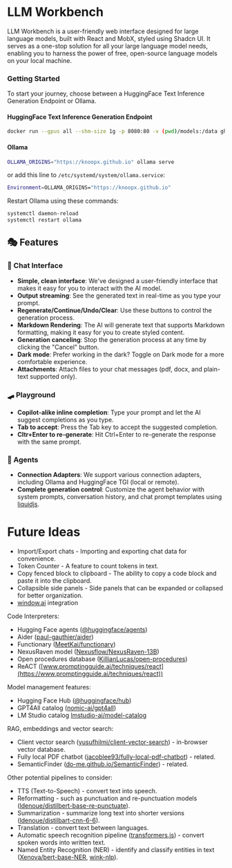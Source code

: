 # LLM Workbench

LLM Workbench is a user-friendly web interface designed for large language models, built with React and MobX, styled using Shadcn UI. It serves as a one-stop solution for all your large language model needs, enabling you to harness the power of free, open-source language models on your local machine.

### Getting Started

To start your journey, choose between a HuggingFace Text Inference Generation Endpoint or Ollama.

#### HuggingFace Text Inference Generation Endpoint

```bash
docker run --gpus all --shm-size 1g -p 8080:80 -v (pwd)/models:/data ghcr.io/huggingface/text-generation-inference:1.1.0 --trust-remote-code --model-id TheBloke/deepseek-coder-33B-instruct-AWQ --quantize awq
```

#### Ollama

```bash
OLLAMA_ORIGINS="https://knoopx.github.io" ollama serve
```

or add this line to `/etc/systemd/system/ollama.service`:

```bash
Environment=OLLAMA_ORIGINS="https://knoopx.github.io"
```

Restart Ollama using these commands:

```bash
systemctl daemon-reload
systemctl restart ollama
```

## 🎭 Features

### 💬 Chat Interface

- **Simple, clean interface**: We've designed a user-friendly interface that makes it easy for you to interact with the AI model.
- **Output streaming**: See the generated text in real-time as you type your prompt.
- **Regenerate/Continue/Undo/Clear**: Use these buttons to control the generation process.
- **Markdown Rendering**: The AI will generate text that supports Markdown formatting, making it easy for you to create styled content.
- **Generation canceling**: Stop the generation process at any time by clicking the "Cancel" button.
- **Dark mode**: Prefer working in the dark? Toggle on Dark mode for a more comfortable experience.
- **Attachments**: Attach files to your chat messages (pdf, docx, and plain-text supported only).

### 🛹 Playground

- **Copilot-alike inline completion**: Type your prompt and let the AI suggest completions as you type.
- **Tab to accept**: Press the Tab key to accept the suggested completion.
- **Cltr+Enter to re-generate**: Hit Ctrl+Enter to re-generate the response with the same prompt.

### 🤖 Agents

- **Connection Adapters**: We support various connection adapters, including Ollama and HuggingFace TGI (local or remote).
- **Complete generation control**: Customize the agent behavior with system prompts, conversation history, and chat prompt templates using [liquidjs](https://liquidjs.com/).

# Future Ideas

- Import/Export chats - Importing and exporting chat data for convenience.
- Token Counter - A feature to count tokens in text.
- Copy fenced block to clipboard - The ability to copy a code block and paste it into the clipboard.
- Collapsible side panels - Side panels that can be expanded or collapsed for better organization.
- [window.ai](https://windowai.io/) integration

Code Interpreters:

- Hugging Face agents ([@huggingface/agents](https://github.com/huggingface/agents))
- Aider ([paul-gauthier/aider](https://github.com/paul-gauthier/aider))
- Functionary ([MeetKai/functionary](https://github.com/MeetKai/functionary))
- NexusRaven model ([Nexusflow/NexusRaven-13B](https://huggingface.co/Nexusflow/NexusRaven-13B))
- Open procedures database ([KillianLucas/open-procedures](https://raw.githubusercontent.com/KillianLucas/open-procedures/main/procedures_db.json))
- ReACT ([www.promptingguide.ai/techniques/react](https://www.promptingguide.ai/techniques/react))

Model management features:

- Hugging Face Hub ([@huggingface/hub](https://huggingface.co/docs/huggingface.js/hub/modules))
- GPT4All catalog ([nomic-ai/gpt4all](https://raw.githubusercontent.com/nomic-ai/gpt4all/main/gpt4all-chat/metadata/models2.json))
- LM Studio catalog [lmstudio-ai/model-catalog](https://raw.githubusercontent.com/lmstudio-ai/model-catalog/main/catalog.json)

RAG, embeddings and vector search:

- Client vector search ([yusufhilmi/client-vector-search](https://github.com/yusufhilmi/client-vector-search)) - in-browser vector database.
- Fully local PDF chatbot ([jacoblee93/fully-local-pdf-chatbot](https://github.com/jacoblee93/fully-local-pdf-chatbot)) - related.
- SemanticFinder ([do-me.github.io/SemanticFinder](https://do-me.github.io/SemanticFinder/)) - related.

Other potential pipelines to consider:

- TTS (Text-to-Speech) - convert text into speech.
- Reformatting - such as punctuation and re-punctuation models ([ldenoue/distilbert-base-re-punctuate](https://huggingface.co/ldenoue/distilbert-base-re-punctuate)).
- Summarization - summarize long text into shorter versions ([ldenoue/distilbart-cnn-6-6](https://huggingface.co/ldenoue/distilbart-cnn-6-6)).
- Translation - convert text between languages.
- Automatic speech recognition pipeline ([transformers.js](https://huggingface.co/docs/transformers.js/api/pipelines#pipelinesautomaticspeechrecognitionpipeline)) - convert spoken words into written text.
- Named Entity Recognition (NER) - identify and classify entities in text ([Xenova/bert-base-NER](https://huggingface.co/Xenova/bert-base-NER), [wink-nlp](https://winkjs.org/wink-nlp/wink-nlp-in-browsers.html)).
